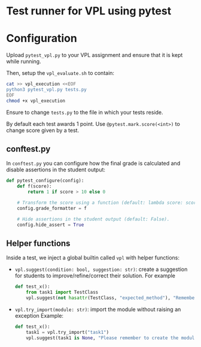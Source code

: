 # Test runner for VPL using pytest

# Configuration

Upload `pytest_vpl.py` to your VPL assignment and ensure that it is kept while running.

Then, setup the `vpl_evaluate.sh` to contain:

```sh
cat >> vpl_execution <<EOF
python3 pytest_vpl.py tests.py
EOF
chmod +x vpl_execution
```

Ensure to change `tests.py` to the file in which your tests reside.

By default each test awards 1 point. Use `@pytest.mark.score(<int>)` to change
score given by a test.

## conftest.py

In `conftest.py` you can configure how the final grade is calculated and
disable assertions in the student output:


```python
def pytest_configure(config):
    def f(score):
        return 1 if score > 10 else 0

    # Transform the score using a function (default: lambda score: score)
    config.grade_formatter = f

    # Hide assertions in the student output (default: False).
    config.hide_assert = True
```

## Helper functions

Inside a test, we inject a global builtin called `vpl` with helper functions:

- `vpl.suggest(condition: bool, suggestion: str)`: create a suggestion for students to improve/refine/correct their solution. For example
  ```python
  def test_x():
      from task1 import TestClass
      vpl.suggest(not hasattr(TestClass, "expected_method"), "Remember to define `expected_method`")
  ```
- `vpl.try_import(module: str)`: import the module without raising an exception Example:
  ```python
  def test_x():
      task1 = vpl.try_import("task1")
      vpl.suggest(task1 is None, "Please remember to create the module `test1`")
  ```
